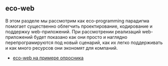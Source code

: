 ## eco-web

В этом разделе мы рассмотрим как eco-programming парадигма помогает существенно облегчить проектирование, кодирование и поддержку web-приложений. 
При рассмотрении реализаций web-приложений будет показано как они просто и наглядно перепрограмируются под новый сценарий, как их легко поддерживать и как много ресурсов они экономят для компаний.

- [eco-web на примере опросника](https://github.com/vrakitine/eco-programming-paradigm/blob/master/main/30_10_00_00_rus__eco-web_questionnaire.md)

